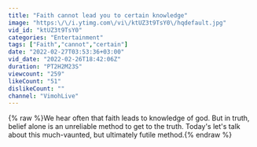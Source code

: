 ```yaml
---
title: "Faith cannot lead you to certain knowledge"
image: "https:\/\/i.ytimg.com\/vi\/ktUZ3t9TsY0\/hqdefault.jpg"
vid_id: "ktUZ3t9TsY0"
categories: "Entertainment"
tags: ["Faith","cannot","certain"]
date: "2022-02-27T03:53:36+03:00"
vid_date: "2022-02-26T18:42:06Z"
duration: "PT2H2M23S"
viewcount: "259"
likeCount: "51"
dislikeCount: ""
channel: "VimohLive"
---
```

{% raw %}We hear often that faith leads to knowledge of god. But in truth, belief alone is an unreliable method to get to the truth. Today's let's talk about this much-vaunted, but ultimately futile method.{% endraw %}
